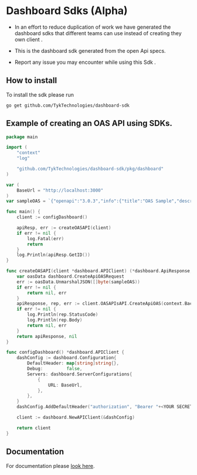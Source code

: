 # Dashboard Sdks (Alpha) 

- In an effort to reduce duplication of work we have generated the dashboard sdks that different teams can use instead
  of creating they own client .

- This is the dashboard sdk generated from the open Api specs.
- Report any issue you may encounter while using this Sdk .

## How to install

To install the sdk please run 

`go get github.com/TykTechnologies/dashboard-sdk`

## Example of creating an OAS API using SDKs.

```go
package main

import (
	"context"
	"log"

	"github.com/TykTechnologies/dashboard-sdk/pkg/dashboard"
)

var (
	BaseUrl = "http://localhost:3000"
)
var sampleOAS = `{"openapi":"3.0.3","info":{"title":"OAS Sample","description":"This is a sample OAS.","version":"1.0.0"},"servers":[{"url":"https://localhost:8080"}],"security":[{"bearerAuth":[]}],"paths":{"/api/sample/users":{"get":{"tags":["users"],"summary":"Get users","operationId":"getUsers","responses":{"200":{"description":"fetched users","content":{"application/json":{"schema":{"type":"array","items":{"type":"object","properties":{"name":{"type":"string"}}}}}}}}}}},"components":{"securitySchemes":{"bearerAuth":{"type":"http","scheme":"bearer","description":"The API Access Credentials"}}},"x-tyk-api-gateway":{"info":{"name":"user","state":{"active":true}},"upstream":{"url":"https://localhost:8080"},"server":{"listenPath":{"value":"/user-test/","strip":true}}}}`

func main() {
	client := configDashboard()

	apiResp, err := createOASAPI(client)
	if err != nil {
		log.Fatal(err)
		return
	}
	log.Println(apiResp.GetID())
}

func createOASAPI(client *dashboard.APIClient) (*dashboard.ApiResponse, error) {
	var oasData dashboard.CreateApiOASRequest
	err := oasData.UnmarshalJSON([]byte(sampleOAS))
	if err != nil {
		return nil, err
	}
	apiResponse, rep, err := client.OASAPIsAPI.CreateApiOAS(context.Background()).CreateApiOASRequest(oasData).Execute()
	if err != nil {
		log.Println(rep.StatusCode)
		log.Println(rep.Body)
		return nil, err
	}
	return apiResponse, nil
}

func configDashboard() *dashboard.APIClient {
	dashConfig := dashboard.Configuration{
		DefaultHeader: map[string]string{},
		Debug:         false,
		Servers: dashboard.ServerConfigurations{
			{
				URL: BaseUrl,
			},
		},
	}
	dashConfig.AddDefaultHeader("authorization", "Bearer "+<YOUR SECRET HERE>)

	client := dashboard.NewAPIClient(&dashConfig)

	return client
}
```

## Documentation

For documentation please [look here](https://github.com/TykTechnologies/dashboard-sdk/blob/main/pkg/dashboard/README.md#documentation-for-api-endpoints).

